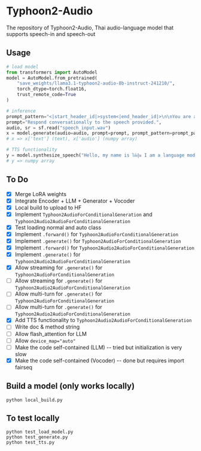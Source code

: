 # Typhoon2-Audio
The repository of Typhoon2-Audio, Thai audio-language model that supports speech-in and speech-out

## Usage

```python
# load model
from transformers import AutoModel
model = AutoModel.from_pretrained(
    "save_weights/llama3.1-typhoon2-audio-8b-instruct-241210/",
    torch_dtype=torch.float16, 
    trust_remote_code=True
)

# inference
prompt_pattern="<|start_header_id|>system<|end_header_id|>\n\nYou are a helpful assistant named ไต้ฝุ่น.<|eot_id|><|start_header_id|>user<|end_header_id|>\n\n<Speech><SpeechHere></Speech> {}<|eot_id|><|start_header_id|>assistant<|end_header_id|>\n\n"
prompt="Respond conversationally to the speech provided.",
audio, sr = sf.read("speech_input.wav")
x = model.generate(audio=audio, prompt=prompt, prompt_pattern=prompt_pattern)
# x => x['text'] (text), x['audio'] (numpy array)

# TTS functionality
y = model.synthesize_speech("Hello, my name is ไต้ฝุ่น I am a language model specialized in Thai")
# y => numpy array
```

## To Do
- [x] Merge LoRA weights
- [x] Integrate Encoder + LLM + Generator + Vocoder
- [x] Local build to upload to HF
- [x] Implement `Typhoon2AudioForConditionalGeneration` and `Typhoon2Audio2AudioForConditionalGeneration`
- [x] Test loading normal and auto class
- [x] Implement `.forward()` for `Typhoon2AudioForConditionalGeneration`
- [x] Implement `.generate()` for `Typhoon2AudioForConditionalGeneration`
- [x] Implement `.forward()` for `Typhoon2Audio2AudioForConditionalGeneration`
- [x] Implement `.generate()` for `Typhoon2Audio2AudioForConditionalGeneration`
- [x] Allow streaming for `.generate()` for `Typhoon2AudioForConditionalGeneration`
- [ ] Allow streaming for `.generate()` for `Typhoon2Audio2AudioForConditionalGeneration`
- [ ] Allow multi-turn for `.generate()` for `Typhoon2AudioForConditionalGeneration`
- [ ] Allow multi-turn for `.generate()` for `Typhoon2Audio2AudioForConditionalGeneration`
- [x] Add TTS functionality to `Typhoon2Audio2AudioForConditionalGeneration`
- [ ] Write doc & method string
- [ ] Allow flash_attention for LLM
- [ ] Allow `device_map="auto"`
- [ ] Make the code self-contained (LLM) -- tried but initialization is very slow
- [x] Make the code self-contained (Vocoder) -- done but requires import fairseq

## Build a model (only works locally)
```
python local_build.py
```

## To test locally
```
python test_load_model.py
python test_generate.py
python test_tts.py
```
